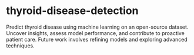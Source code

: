 # thyroid-disease-detection
Predict thyroid disease using machine learning on an open-source dataset. Uncover insights, assess model performance, and contribute to proactive patient care. Future work involves refining models and exploring advanced techniques.
